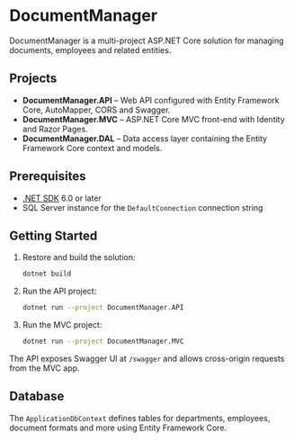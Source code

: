# DocumentManager

DocumentManager is a multi-project ASP.NET Core solution for managing documents, employees and related entities.

## Projects
- **DocumentManager.API** – Web API configured with Entity Framework Core, AutoMapper, CORS and Swagger.
- **DocumentManager.MVC** – ASP.NET Core MVC front-end with Identity and Razor Pages.
- **DocumentManager.DAL** – Data access layer containing the Entity Framework Core context and models.

## Prerequisites
- [.NET SDK](https://dotnet.microsoft.com/) 6.0 or later
- SQL Server instance for the `DefaultConnection` connection string

## Getting Started
1. Restore and build the solution:
   ```bash
   dotnet build
   ```
2. Run the API project:
   ```bash
   dotnet run --project DocumentManager.API
   ```
3. Run the MVC project:
   ```bash
   dotnet run --project DocumentManager.MVC
   ```

The API exposes Swagger UI at `/swagger` and allows cross-origin requests from the MVC app.

## Database
The `ApplicationDbContext` defines tables for departments, employees, document formats and more using Entity Framework Core.
